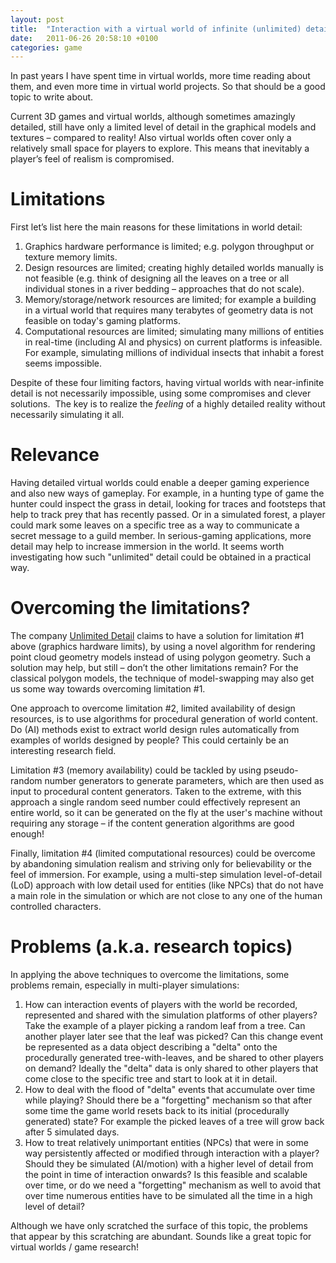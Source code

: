 ```yaml
---
layout: post
title:  "Interaction with a virtual world of infinite (unlimited) detail"
date:   2011-06-26 20:58:10 +0100
categories: game
---
```


In past years I have spent time in virtual worlds,  more time reading about them, and even more time in virtual world projects. So that should be a good topic to write about.

Current 3D games and virtual worlds, although sometimes amazingly detailed, still have only a limited level of detail in the graphical models and textures – compared to reality! Also virtual worlds often cover only a relatively small space for players to explore. This means that inevitably a player’s feel of realism is compromised.

# Limitations

First let’s list here the main reasons for these limitations in world detail:

1. Graphics hardware performance is limited;      e.g. polygon throughput or texture memory limits.
2. Design resources are limited; creating highly      detailed worlds manually is not feasible (e.g. think of designing all the      leaves on a tree or all individual stones in a river bedding – approaches      that do not scale).
3. Memory/storage/network resources are      limited; for example a building in a virtual world that requires many      terabytes of geometry data is not feasible on today\'s gaming platforms.
4. Computational resources are limited;      simulating many millions of entities in real-time (including AI and      physics) on current platforms is infeasible. For example, simulating      millions of individual insects that inhabit a forest seems impossible.

Despite of these four limiting factors, having virtual worlds with near-infinite detail is not necessarily impossible, using some compromises and clever solutions.  The key is to realize the *feeling* of a highly detailed reality without necessarily simulating it all.

# Relevance

Having detailed virtual worlds could enable a deeper gaming experience and also new ways of gameplay. For example, in a hunting type of game the hunter could inspect the grass in detail, looking for traces and footsteps that help to track prey that has recently passed. Or in a simulated forest, a player could mark some leaves on a specific tree as a way to communicate a secret message to a guild member. In serious-gaming applications, more detail may help to increase immersion in the world. It seems worth investigating how such \"unlimited\" detail could be obtained in a practical way.


# Overcoming the limitations?

The company [Unlimited Detail](http://unlimiteddetailtechnology.com) claims to have a solution for limitation #1 above (graphics hardware limits), by using a novel algorithm for rendering point cloud geometry models instead of using polygon geometry. Such a solution may help, but still – don’t the other limitations remain? For the classical polygon models, the technique of model-swapping may also get us some way towards overcoming limitation #1.

One approach to overcome limitation #2, limited availability of design resources, is to use algorithms for procedural generation of world content. Do (AI) methods exist to extract world design rules automatically from examples of worlds designed by people? This could certainly be an interesting research field.

Limitation #3 (memory availability) could be tackled by using pseudo-random number generators to generate parameters, which are then used as input to procedural content generators. Taken to the extreme, with this approach a single random seed number could effectively represent an entire world, so it can be generated on the fly at the user\'s machine without requiring any storage – if the content generation algorithms are good enough!

Finally, limitation #4 (limited computational resources) could be overcome by abandoning simulation realism and striving only for believability or the feel of immersion. For example, using a multi-step simulation level-of-detail (LoD) approach with low detail used for entities (like NPCs) that do not have a main role in the simulation or which are not close to any one of the human controlled characters.


# Problems (a.k.a. research topics)

In applying the above techniques to overcome the limitations, some problems remain, especially in multi-player simulations:

1. How can interaction events of players with      the world be recorded, represented and shared with the simulation      platforms of other players? Take the example of a player picking a random      leaf from a tree. Can another player later see that the leaf was picked? Can      this change event be represented as a data object describing a      \"delta\" onto the procedurally generated tree-with-leaves, and be      shared to other players on demand? Ideally the \"delta\" data is      only shared to other players that come close to the specific tree and      start to look at it in detail.
2. How to deal with the flood of      \"delta\" events that accumulate over time while playing? Should      there be a \"forgetting\" mechanism so that after some time the      game world resets back to its initial (procedurally generated) state? For      example the picked leaves of a tree will grow back after 5 simulated days.
3. How to treat relatively unimportant      entities (NPCs) that were in some way persistently affected or modified through      interaction with a player? Should they be simulated (AI/motion) with a higher      level of detail from the point in time of interaction onwards? Is this      feasible and scalable over time, or do we need a \"forgetting\"      mechanism as well to avoid that over time numerous entities have to be      simulated all the time in a high level of detail?

Although we have only scratched the surface of this topic, the problems that appear by this scratching are abundant. Sounds like a great topic for virtual worlds / game research!

